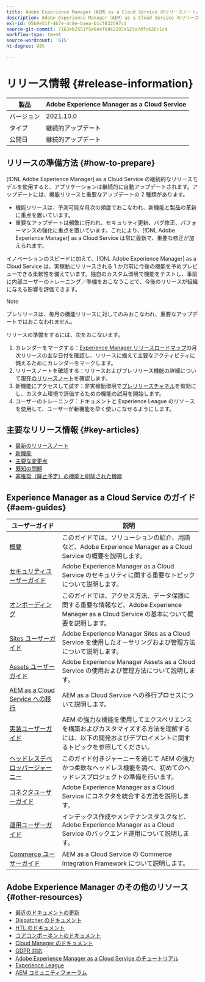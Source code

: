 ```yaml
---
title: Adobe Experience Manager（AEM）as a Cloud Service のリリースノート。
description: Adobe Experience Manager（AEM）as a Cloud Service のリリースノート。
exl-id: 05b9e51f-467e-4c8e-baea-b1cf832597cd
source-git-commit: 7163eb2551f5e644f6d42287a523a7dfc626c1c4
workflow-type: tm+mt
source-wordcount: '615'
ht-degree: 98%

---
```


# リリース情報 {#release-information}

| 製品 | Adobe Experience Manager as a Cloud Service |
|---|---|
| バージョン | 2021.10.0 |
| タイプ | 継続的アップデート |
| 公開日 | 継続的アップデート |

## リリースの準備方法 {#how-to-prepare}

[!DNL Adobe Experience Manager] as a Cloud Service の継続的なリリースモデルを使用すると、アプリケーションは継続的に自動アップデートされます。アップデートには、機能リリースと重要なアップデートの 2 種類があります。

* 機能リリースは、予測可能な月次の頻度でおこなわれ、新機能と製品の革新に重点を置いています。
* 重要なアップデートは頻繁に行われ、セキュリティ更新、バグ修正、パフォーマンスの強化に重点を置いています。これにより、[!DNL Adobe Experience Manager] as a Cloud Service は常に最新で、重要な修正が加えられます。

イノベーションのスピードに加えて、[!DNL Adobe Experience Manager] as a Cloud Service は、実稼動にリリースされる 1 か月前に今後の機能を予めプレビューできる柔軟性を備えています。独自のカスタム環境で機能をテストし、事前に内部ユーザーのトレーニング／準備をおこなうことで、今後のリリースが組織に与える影響を評価できます。

>[!NOTE]
>
>プレリリースは、毎月の機能リリースに対してのみおこなわれ、重要なアップデートではおこなわれません。

リリースの準備をするには、次をおこないます。

1. カレンダーをマークする：[Experience Manager リリースロードマップ](https://experienceleague.adobe.com/docs/experience-manager-release-information/aem-release-updates/update-releases-roadmap.html#aem-as-cloud-service)の月次リリースの主な日付を確認し、リリースに備えて主要なアクティビティに備えるためにカレンダーをマークします。
1. リリースノートを確認する：リリースおよびプレリリース機能の詳細について[現在のリリースノート](/help/release-notes/release-notes-cloud/release-notes-current.md)を確認します。
1. 新機能にアクセスして試す：非実稼動環境で[プレリリースチャネル](/help/release-notes/prerelease.md)を有効にし、カスタム環境で評価するための機能の試用を開始します。
1. ユーザーのトレーニング：ドキュメントと Experience League のリソースを使用して、ユーザーが新機能を早く使いこなせるようにします。

## 主要なリリース情報 {#key-articles}

* [最新のリリースノート](/help/release-notes/release-notes-cloud/release-notes-current.md)
* [新機能](what-is-new.md)
* [主要な変更点](aem-cloud-changes.md)
* [既知の問題](known-issues.md)
* [非推奨（廃止予定）の機能と削除された機能](deprecated-removed-features.md)

## Experience Manager as a Cloud Service のガイド {#aem-guides}

| ユーザーガイド | 説明 |
|---|---|
| [概要](/help/overview/home.md) | このガイドでは、ソリューションの紹介、用語など、Adobe Experience Manager as a Cloud Service の概要を説明します。 |
| [セキュリティユーザーガイド](/help/security/home.md) | Adobe Experience Manager as a Cloud Service のセキュリティに関する重要なトピックについて説明します。 |
| [オンボーディング](/help/onboarding/home.md) | このガイドでは、アクセス方法、データ保護に関する重要な情報など、Adobe Experience Manager as a Cloud Service の基本について概要を説明します。 |
| [Sites ユーザーガイド](/help/sites-cloud/home.md) | Adobe Experience Manager Sites as a Cloud Service を使用したオーサリングおよび管理方法について説明します。 |
| [Assets ユーザーガイド](/help/assets/home.md) | Adobe Experience Manager Assets as a Cloud Service の使用および管理方法について説明します。 |
| [AEM as a Cloud Service への移行](/help/move-to-cloud-service/home.md) | AEM as a Cloud Service への移行プロセスについて説明します。 |
| [実装ユーザーガイド](/help/implementing/home.md) | AEM の強力な機能を使用してエクスペリエンスを構築およびカスタマイズする方法を理解するには、以下の開発およびデプロイメントに関するトピックを参照してください。 |
| [ヘッドレスデベロッパージャーニー](/help/journey-headless/developer/overview.md) | このガイド付きジャーニーを通じて AEM の強力かつ柔軟なヘッドレス機能を調べ、初めてのヘッドレスプロジェクトの準備を行います。 |
| [コネクタユーザーガイド](/help/connectors/home.md) | Adobe Experience Manager as a Cloud Service にコネクタを統合する方法を説明します。 |
| [運用ユーザーガイド](/help/operations/home.md) | インデックス作成やメンテナンスタスクなど、Adobe Experience Manager as a Cloud Service のバックエンド運用について説明します。 |
| [Commerce ユーザーガイド](/help/commerce-cloud/home.md) | AEM as a Cloud Service の Commerce Integration Framework について説明します。 |

## Adobe Experience Manager のその他のリソース {#other-resources}

* [最近のドキュメントの更新](https://experienceleague.adobe.com/docs/experience-manager-release-information/aem-release-updates/doc-updates/documentation-updates.html?lang=ja)
* [Dispatcher のドキュメント](/help/implementing/dispatcher/overview.md)
* [HTL のドキュメント](https://experienceleague.adobe.com/docs/experience-manager-htl/using/overview.html?lang=ja)
* [コアコンポーネントのドキュメント](https://experienceleague.adobe.com/docs/experience-manager-core-components/using/introduction.html?lang=ja)
* [Cloud Manager のドキュメント](https://experienceleague.adobe.com/docs/experience-manager-cloud-service/onboarding/what-is-required/navigate-to-cloud-manager.html?lang=ja)
* [GDPR 対応](/help/compliance/data-privacy-and-protection-readiness/aem-readiness.md)
* [Adobe Experience Manager as a Cloud Service のチュートリアル](https://experienceleague.adobe.com/docs/experience-manager-learn/cloud-service/overview.html?lang=ja)
* [Experience League](https://guided.adobe.com/?promoid=K42KVXHD&amp;mv=other#solutions/experience-manager)
* [AEM コミュニティフォーラム](https://forums.adobe.com/community/experience-cloud/marketing-cloud/experience-manager)
